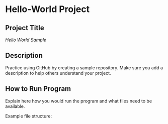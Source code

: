 # Hello-World Project

## Project Title
*Hello World Sample*

## Description
Practice using GitHub by creating a sample repository. Make sure you add a description to help others understand your project.

## How to Run Program
Explain here how you would run the program and what files need to be available.

Example file structure:
